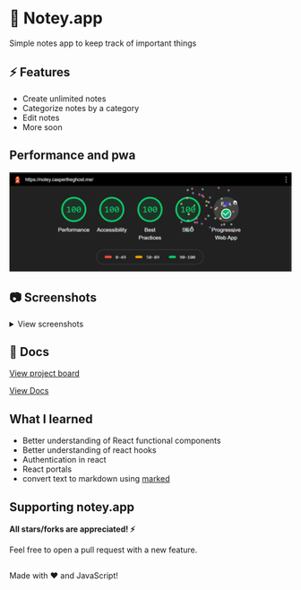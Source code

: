 # 📝 Notey.app

Simple notes app to keep track of important things

## ⚡ Features

- Create unlimited notes
- Categorize notes by a category
- Edit notes
- More soon

## Performance and pwa

![PWA](./docs/screens/notey-app-pwa.png)

## 📷 Screenshots

<details>
    <summary>View screenshots</summary>

### Sign in & Register

![signin](./docs/screens/signin.png)
![register](./docs/screens/register.png)

### Create note modal

![Create note](./docs/screens/create-note.png)

### Create new category

![Create note](./docs/screens/create-category.png)

### Main app

![main](./docs/screens/main-app.png)

</details>

## 📃 Docs

[View project board](https://github.com/Dev-CasperTheGhost/notey.app/projects/1)

[View Docs](docs/README.md)

## What I learned

- Better understanding of React functional components
- Better understanding of react hooks
- Authentication in react
- React portals
- convert text to markdown using [marked](https://www.npmjs.com/package/marked)

## Supporting notey.app

**All stars/forks are appreciated! ⚡**

Feel free to open a pull request with a new feature.

##

Made with ❤️ and JavaScript!
